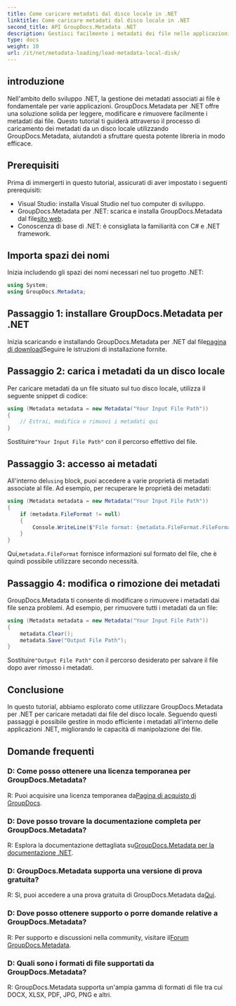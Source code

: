 ```yaml
---
title: Come caricare metadati dal disco locale in .NET
linktitle: Come caricare metadati dal disco locale in .NET
second_title: API GroupDocs.Metadata .NET
description: Gestisci facilmente i metadati dei file nelle applicazioni .NET con GroupDocs.Metadata per funzionalità avanzate di manipolazione dei file.
type: docs
weight: 10
url: /it/net/metadata-loading/load-metadata-local-disk/
---
```

## introduzione
Nell'ambito dello sviluppo .NET, la gestione dei metadati associati ai file è fondamentale per varie applicazioni. GroupDocs.Metadata per .NET offre una soluzione solida per leggere, modificare e rimuovere facilmente i metadati dai file. Questo tutorial ti guiderà attraverso il processo di caricamento dei metadati da un disco locale utilizzando GroupDocs.Metadata, aiutandoti a sfruttare questa potente libreria in modo efficace.
## Prerequisiti
Prima di immergerti in questo tutorial, assicurati di aver impostato i seguenti prerequisiti:
- Visual Studio: installa Visual Studio nel tuo computer di sviluppo.
-  GroupDocs.Metadata per .NET: scarica e installa GroupDocs.Metadata dal file[sito web](https://releases.groupdocs.com/metadata/net/).
- Conoscenza di base di .NET: è consigliata la familiarità con C# e .NET framework.

## Importa spazi dei nomi
Inizia includendo gli spazi dei nomi necessari nel tuo progetto .NET:
```csharp
using System;
using GroupDocs.Metadata;
```
## Passaggio 1: installare GroupDocs.Metadata per .NET
 Inizia scaricando e installando GroupDocs.Metadata per .NET dal file[pagina di download](https://releases.groupdocs.com/metadata/net/)Seguire le istruzioni di installazione fornite.
## Passaggio 2: carica i metadati da un disco locale
Per caricare metadati da un file situato sul tuo disco locale, utilizza il seguente snippet di codice:
```csharp
using (Metadata metadata = new Metadata("Your Input File Path"))
{
    // Estrai, modifica o rimuovi i metadati qui
}
```
 Sostituire`"Your Input File Path"` con il percorso effettivo del file.
## Passaggio 3: accesso ai metadati
 All'interno del`using` block, puoi accedere a varie proprietà di metadati associate al file. Ad esempio, per recuperare le proprietà dei metadati:
```csharp
using (Metadata metadata = new Metadata("Your Input File Path"))
{
    if (metadata.FileFormat != null)
    {
        Console.WriteLine($"File format: {metadata.FileFormat.FileFormatType}");
    }
}
```
 Qui,`metadata.FileFormat` fornisce informazioni sul formato del file, che è quindi possibile utilizzare secondo necessità.
## Passaggio 4: modifica o rimozione dei metadati
GroupDocs.Metadata ti consente di modificare o rimuovere i metadati dai file senza problemi. Ad esempio, per rimuovere tutti i metadati da un file:
```csharp
using (Metadata metadata = new Metadata("Your Input File Path"))
{
    metadata.Clear();
    metadata.Save("Output File Path");
}
```
 Sostituire`"Output File Path"` con il percorso desiderato per salvare il file dopo aver rimosso i metadati.

## Conclusione
In questo tutorial, abbiamo esplorato come utilizzare GroupDocs.Metadata per .NET per caricare metadati dai file del disco locale. Seguendo questi passaggi è possibile gestire in modo efficiente i metadati all'interno delle applicazioni .NET, migliorando le capacità di manipolazione dei file.

## Domande frequenti
### D: Come posso ottenere una licenza temporanea per GroupDocs.Metadata?
 R: Puoi acquisire una licenza temporanea da[Pagina di acquisto di GroupDocs](https://purchase.groupdocs.com/temporary-license/).
### D: Dove posso trovare la documentazione completa per GroupDocs.Metadata?
 R: Esplora la documentazione dettagliata su[GroupDocs.Metadata per la documentazione .NET](https://reference.groupdocs.com/metadata/net/).
### D: GroupDocs.Metadata supporta una versione di prova gratuita?
 R: Sì, puoi accedere a una prova gratuita di GroupDocs.Metadata da[Qui](https://releases.groupdocs.com/).
### D: Dove posso ottenere supporto o porre domande relative a GroupDocs.Metadata?
 R: Per supporto e discussioni nella community, visitare il[Forum GroupDocs.Metadata](https://forum.groupdocs.com/c/metadata/14).
### D: Quali sono i formati di file supportati da GroupDocs.Metadata?
R: GroupDocs.Metadata supporta un'ampia gamma di formati di file tra cui DOCX, XLSX, PDF, JPG, PNG e altri.